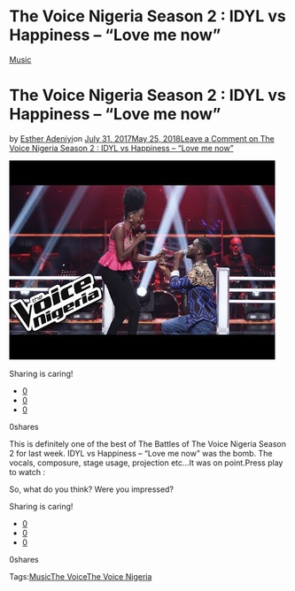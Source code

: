 # The Voice Nigeria Season 2 : IDYL vs Happiness – “Love me now”

[Music](https://estheradeniyi.com/category/music/)
# The Voice Nigeria Season 2 : IDYL vs Happiness &#x2013; &#x201C;Love me now&#x201D;

by [Esther Adeniyi](https://estheradeniyi.com/author/esther-adeniyi/)on [July 31, 2017May 25, 2018](https://estheradeniyi.com/the-voice-nigeria-season-2-idyl-vs/)[Leave a Comment on The Voice Nigeria Season 2 : IDYL vs Happiness &#x2013; &#x201C;Love me now&#x201D;](https://estheradeniyi.com/the-voice-nigeria-season-2-idyl-vs/#respond)

![](images\hqdefault.jpg)

Sharing is caring!

- [0](https://www.facebook.com/sharer/sharer.php?u=https%3A%2F%2Festheradeniyi.com%2Fthe-voice-nigeria-season-2-idyl-vs%2F&amp;t=The%20Voice%20Nigeria%20Season%202%20%3A%20IDYL%20vs%20Happiness%20-%20%E2%80%9CLove%20me%20now%E2%80%9D)
- [0](https://twitter.com/intent/tweet?text=The%20Voice%20Nigeria%20Season%202%20%3A%20IDYL%20vs%20Happiness%20-%20%E2%80%9CLove%20me%20now%E2%80%9D&amp;url=https%3A%2F%2Festheradeniyi.com%2Fthe-voice-nigeria-season-2-idyl-vs%2F)
- [0](#)

0shares

This is definitely one of the best of The Battles of&#xA0;The Voice Nigeria Season 2 for last week. IDYL vs Happiness &#x2013; &#x201C;Love me now&#x201D; was the bomb. The vocals, composure, stage usage, projection etc&#x2026;It was on point.Press play to watch :

So, what do you think? Were you impressed?

Sharing is caring!

- [0](https://www.facebook.com/sharer/sharer.php?u=https%3A%2F%2Festheradeniyi.com%2Fthe-voice-nigeria-season-2-idyl-vs%2F&amp;t=The%20Voice%20Nigeria%20Season%202%20%3A%20IDYL%20vs%20Happiness%20-%20%E2%80%9CLove%20me%20now%E2%80%9D)
- [0](https://twitter.com/intent/tweet?text=The%20Voice%20Nigeria%20Season%202%20%3A%20IDYL%20vs%20Happiness%20-%20%E2%80%9CLove%20me%20now%E2%80%9D&amp;url=https%3A%2F%2Festheradeniyi.com%2Fthe-voice-nigeria-season-2-idyl-vs%2F)
- [0](#)

0shares

Tags:[Music](https://estheradeniyi.com/tag/music/)[The Voice](https://estheradeniyi.com/tag/the-voice/)[The Voice Nigeria](https://estheradeniyi.com/tag/the-voice-nigeria/)